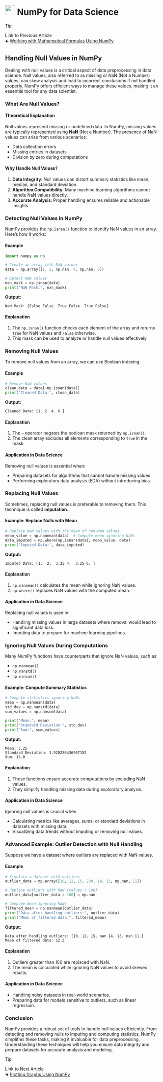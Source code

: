 # <picture> <source srcset="https://numpy.org/images/logo.svg" type="image/webp"> <img src="https://numpy.org/images/logo.svg" width="32" height="32"> </picture> NumPy for Data Science 

> [!TIP]  
> Link to Previous Article  
> 🡸 [Working with Mathematical Formulas Using NumPy](/Numpy/Articles/89_working_with_mathematical_formulas.md)

## Handling Null Values in NumPy

Dealing with null values is a critical aspect of data preprocessing in data science. Null values, also referred to as missing or NaN (Not a Number) values, can skew analysis and lead to incorrect conclusions if not handled properly. NumPy offers efficient ways to manage these values, making it an essential tool for any data scientist.

### What Are Null Values?

#### Theoretical Explanation
Null values represent missing or undefined data. In NumPy, missing values are typically represented using **NaN** (Not a Number). The presence of NaN values can arise from various scenarios:
- Data collection errors
- Missing entries in datasets
- Division by zero during computations

#### Why Handle Null Values?

1. **Data Integrity**: Null values can distort summary statistics like mean, median, and standard deviation.
2. **Algorithm Compatibility**: Many machine learning algorithms cannot handle NaN values directly.
3. **Accurate Analysis**: Proper handling ensures reliable and actionable insights.

### Detecting Null Values in NumPy

NumPy provides the `np.isnan()` function to identify NaN values in an array. Here’s how it works:

#### Example
```python
import numpy as np

# Create an array with NaN values
data = np.array([1, 2, np.nan, 4, np.nan, 6])

# Detect NaN values
nan_mask = np.isnan(data)
print("NaN Mask:", nan_mask)
```

**Output:**
```
NaN Mask: [False False  True False  True False]
```

#### Explanation
1. The `np.isnan()` function checks each element of the array and returns `True` for NaN values and `False` otherwise.
2. This mask can be used to analyze or handle null values effectively.

### Removing Null Values

To remove null values from an array, we can use Boolean indexing.

#### Example
```python
# Remove NaN values
clean_data = data[~np.isnan(data)]
print("Cleaned Data:", clean_data)
```

**Output:**
```
Cleaned Data: [1. 2. 4. 6.]
```

#### Explanation
1. The `~` operator negates the boolean mask returned by `np.isnan()`.
2. The clean array excludes all elements corresponding to `True` in the mask.

#### Application in Data Science
Removing null values is essential when:
- Preparing datasets for algorithms that cannot handle missing values.
- Performing exploratory data analysis (EDA) without introducing bias.

### Replacing Null Values

Sometimes, replacing null values is preferable to removing them. This technique is called **imputation**.

#### Example: Replace Nulls with Mean
```python
# Replace NaN values with the mean of non-NaN values
mean_value = np.nanmean(data)  # Compute mean ignoring NaNs
data_imputed = np.where(np.isnan(data), mean_value, data)
print("Imputed Data:", data_imputed)
```

**Output:**
```
Imputed Data: [1.  2.  3.25 4.  3.25 6. ]
```

#### Explanation
1. `np.nanmean()` calculates the mean while ignoring NaN values.
2. `np.where()` replaces NaN values with the computed mean.

#### Application in Data Science
Replacing null values is used in:
- Handling missing values in large datasets where removal would lead to significant data loss.
- Imputing data to prepare for machine learning pipelines.

### Ignoring Null Values During Computations

Many NumPy functions have counterparts that ignore NaN values, such as:
- `np.nanmean()`
- `np.nanstd()`
- `np.nansum()`

#### Example: Compute Summary Statistics
```python
# Compute statistics ignoring NaNs
mean = np.nanmean(data)
std_dev = np.nanstd(data)
sum_values = np.nansum(data)

print("Mean:", mean)
print("Standard Deviation:", std_dev)
print("Sum:", sum_values)
```

**Output:**
```
Mean: 3.25
Standard Deviation: 1.920286436967152
Sum: 13.0
```

#### Explanation
1. These functions ensure accurate computations by excluding NaN values.
2. They simplify handling missing data during exploratory analysis.

#### Application in Data Science
Ignoring null values is crucial when:
- Calculating metrics like averages, sums, or standard deviations in datasets with missing data.
- Visualizing data trends without imputing or removing null values.

### Advanced Example: Outlier Detection with Null Handling

Suppose we have a dataset where outliers are replaced with NaN values.

#### Example
```python
# Simulate a dataset with outliers
outlier_data = np.array([10, 12, 15, 200, 14, 13, np.nan, 11])

# Replace outliers with NaN (values > 100)
outlier_data[outlier_data > 100] = np.nan

# Compute mean ignoring NaNs
filtered_mean = np.nanmean(outlier_data)
print("Data after handling outliers:", outlier_data)
print("Mean of filtered data:", filtered_mean)
```

**Output:**
```
Data after handling outliers: [10. 12. 15. nan 14. 13. nan 11.]
Mean of filtered data: 12.5
```

#### Explanation
1. Outliers greater than 100 are replaced with NaN.
2. The mean is calculated while ignoring NaN values to avoid skewed results.

#### Application in Data Science
- Handling noisy datasets in real-world scenarios.
- Preparing data for models sensitive to outliers, such as linear regression.

### Conclusion
NumPy provides a robust set of tools to handle null values efficiently. From detecting and removing nulls to imputing and computing statistics, NumPy simplifies these tasks, making it invaluable for data preprocessing. Understanding these techniques will help you ensure data integrity and prepare datasets for accurate analysis and modeling.



> [!TIP]  
> Link to Next Article  
> 🡺 [Plotting Graphs Using NumPy](/Numpy/Articles/91_plotting_graphs_using_numpy.md)